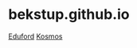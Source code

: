 # bekstup.github.io

[Eduford](https://bekstup.github.io/webproject/)
[Kosmos](https://bekstup.github.io/kosmos/)
